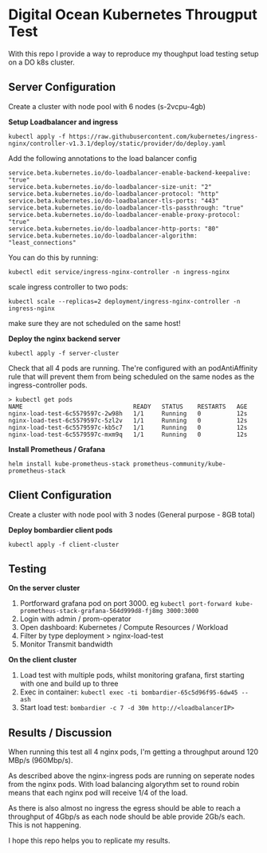 
# Digital Ocean Kubernetes Througput Test
With this repo I provide a way to reproduce my thoughput load testing setup on a DO k8s cluster.


## Server Configuration

Create a cluster with
node pool with 6 nodes (s-2vcpu-4gb)

**Setup Loadbalancer and ingress**

```
kubectl apply -f https://raw.githubusercontent.com/kubernetes/ingress-nginx/controller-v1.3.1/deploy/static/provider/do/deploy.yaml
```

Add the following annotations to the load balancer config

```
service.beta.kubernetes.io/do-loadbalancer-enable-backend-keepalive: "true"
service.beta.kubernetes.io/do-loadbalancer-size-unit: "2"
service.beta.kubernetes.io/do-loadbalancer-protocol: "http"
service.beta.kubernetes.io/do-loadbalancer-tls-ports: "443"
service.beta.kubernetes.io/do-loadbalancer-tls-passthrough: "true"
service.beta.kubernetes.io/do-loadbalancer-enable-proxy-protocol: "true"
service.beta.kubernetes.io/do-loadbalancer-http-ports: "80"
service.beta.kubernetes.io/do-loadbalancer-algorithm: "least_connections"
```

You can do this by running:

```
kubectl edit service/ingress-nginx-controller -n ingress-nginx
```

scale ingress controller to two pods:

```
kubectl scale --replicas=2 deployment/ingress-nginx-controller -n ingress-nginx
```
make sure they are not scheduled on the same host!

**Deploy the nginx backend server**

```
kubectl apply -f server-cluster
```
Check that all 4 pods are running. The're configured with an podAntiAffinity rule that will prevent them from being scheduled on the same nodes as the ingress-controller pods.

```
> kubectl get pods                                                                                                                                                                      
NAME                               READY   STATUS    RESTARTS   AGE
nginx-load-test-6c5579597c-2w98h   1/1     Running   0          12s
nginx-load-test-6c5579597c-5zl2v   1/1     Running   0          12s
nginx-load-test-6c5579597c-kb5c7   1/1     Running   0          12s
nginx-load-test-6c5579597c-mxm9q   1/1     Running   0          12s
```

**Install Prometheus / Grafana**

```
helm install kube-prometheus-stack prometheus-community/kube-prometheus-stack
```


## Client Configuration

Create a cluster with
node pool with 3 nodes (General purpose - 8GB total)

**Deploy bombardier client pods**

```
kubectl apply -f client-cluster
```



## Testing

**On the server cluster**

1. Portforward grafana pod on port 3000. eg `kubectl port-forward kube-prometheus-stack-grafana-564d999d8-fj8mg 3000:3000`
2. Login with admin / prom-operator
3. Open dashboard: Kubernetes / Compute Resources / Workload
4. Filter by type deployment > nginx-load-test
5. Monitor Transmit bandwidth

**On the client cluster**


1. Load test with multiple pods, whilst monitoring grafana, first starting with one and build up to three
2. Exec in container: `kubectl exec -ti bombardier-65c5d96f95-6dw45 -- ash`
3. Start load test: `bombardier -c 7 -d 30m http://<loadbalancerIP>`


## Results / Discussion
When running this test all 4 nginx pods, I'm getting a throughput around 120 MBp/s (960Mbp/s).

As described above the nginx-ingress pods are running on seperate nodes from the nginx pods. With load balancing algorythm set to round robin means that each nginx pod will receive 1/4 of the load.

As there is also almost no ingress the egress should be able to reach a throughput of 4Gbp/s as each node should be able provide 2Gb/s each. This is not happening.

I hope this repo helps you to replicate my results.

